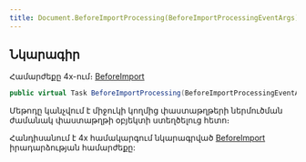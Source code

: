 ```yaml
---
title: Document.BeforeImportProcessing(BeforeImportProcessingEventArgs) մեթոդ
---
```


## Նկարագիր

Համարժեքը 4x-ում։ [BeforeImport](https://armsoft.github.io/as4x-docs/HTM/ProgrGuide/ScriptProcs/BeforeImport.html)

```c#
public virtual Task BeforeImportProcessing(BeforeImportProcessingEventArgs args)
```

Մեթոդը կանչվում է միջուկի կողմից փաստաթղթերի ներմուծման ժամանակ փաստաթղթի օբյեկտի ստեղծելուց հետո։

Հանդիսանում է 4x համակարգում նկարագրված [BeforeImport](https://armsoft.github.io/as4x-docs/HTM/ProgrGuide/ScriptProcs/BeforeImport.html) իրադարձության համարժեքը:

